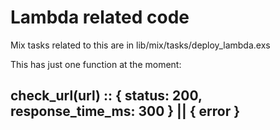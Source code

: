 # Lambda related code

Mix tasks related to this are in lib/mix/tasks/deploy_lambda.exs

This has just one function at the moment:

## check_url(url) :: { status: 200, response_time_ms: 300 } || { error }

